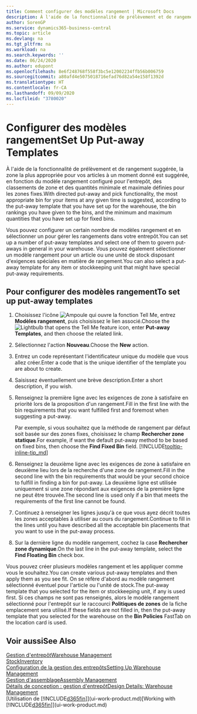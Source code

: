 ```yaml
---
title: Comment configurer des modèles rangement | Microsoft Docs
description: À l'aide de la fonctionnalité de prélèvement et de rangement suggérée, la zone la plus appropriée pour vos articles à un moment donné est suggérée, en fonction du modèle rangement configuré pour l'entrepôt, des classements de zone et des quantités minimale et maximale définies pour les zones fixes.
author: SorenGP
ms.service: dynamics365-business-central
ms.topic: article
ms.devlang: na
ms.tgt_pltfrm: na
ms.workload: na
ms.search.keywords: ''
ms.date: 06/24/2020
ms.author: edupont
ms.openlocfilehash: 8e6f248768f558f3bc5e12002234ffb56b006759
ms.sourcegitcommit: a80afd4e5075018716efad76d82a54e158f1392d
ms.translationtype: HT
ms.contentlocale: fr-CA
ms.lasthandoff: 09/09/2020
ms.locfileid: "3780020"
---
```

# <a name="set-up-put-away-templates"></a><span data-ttu-id="4fcb1-103">Configurer des modèles rangement</span><span class="sxs-lookup"><span data-stu-id="4fcb1-103">Set Up Put-away Templates</span></span>

<span data-ttu-id="4fcb1-104">À l'aide de la fonctionnalité de prélèvement et de rangement suggérée, la zone la plus appropriée pour vos articles à un moment donné est suggérée, en fonction du modèle rangement configuré pour l'entrepôt, des classements de zone et des quantités minimale et maximale définies pour les zones fixes.</span><span class="sxs-lookup"><span data-stu-id="4fcb1-104">With directed put-away and pick functionality, the most appropriate bin for your items at any given time is suggested, according to the put-away template that you have set up for the warehouse, the bin rankings you have given to the bins, and the minimum and maximum quantities that you have set up for fixed bins.</span></span>  

<span data-ttu-id="4fcb1-105">Vous pouvez configurer un certain nombre de modèles rangement et en sélectionner un pour gérer les rangements dans votre entrepôt.</span><span class="sxs-lookup"><span data-stu-id="4fcb1-105">You can set up a number of put-away templates and select one of them to govern put-aways in general in your warehouse.</span></span> <span data-ttu-id="4fcb1-106">Vous pouvez également sélectionner un modèle rangement pour un article ou une unité de stock disposant d'exigences spéciales en matière de rangement.</span><span class="sxs-lookup"><span data-stu-id="4fcb1-106">You can also select a put-away template for any item or stockkeeping unit that might have special put-away requirements.</span></span>  

## <a name="to-set-up-put-away-templates"></a><span data-ttu-id="4fcb1-107">Pour configurer des modèles rangement</span><span class="sxs-lookup"><span data-stu-id="4fcb1-107">To set up put-away templates</span></span>

1. <span data-ttu-id="4fcb1-108">Choisissez l'icône ![Ampoule qui ouvre la fonction Tell Me](media/ui-search/search_small.png "Dites-moi ce que vous voulez faire"), entrez **Modèles rangement**, puis choisissez le lien associé.</span><span class="sxs-lookup"><span data-stu-id="4fcb1-108">Choose the ![Lightbulb that opens the Tell Me feature](media/ui-search/search_small.png "Tell me what you want to do") icon, enter **Put-away Templates**, and then choose the related link.</span></span>  
2. <span data-ttu-id="4fcb1-109">Sélectionnez l'action **Nouveau**.</span><span class="sxs-lookup"><span data-stu-id="4fcb1-109">Choose the **New** action.</span></span>  
3. <span data-ttu-id="4fcb1-110">Entrez un code représentant l'identificateur unique du modèle que vous allez créer.</span><span class="sxs-lookup"><span data-stu-id="4fcb1-110">Enter a code that is the unique identifier of the template you are about to create.</span></span>  
4. <span data-ttu-id="4fcb1-111">Saisissez éventuellement une brève description.</span><span class="sxs-lookup"><span data-stu-id="4fcb1-111">Enter a short description, if you wish.</span></span>  
5. <span data-ttu-id="4fcb1-112">Renseignez la première ligne avec les exigences de zone à satisfaire en priorité lors de la proposition d'un rangement.</span><span class="sxs-lookup"><span data-stu-id="4fcb1-112">Fill in the first line with the bin requirements that you want fulfilled first and foremost when suggesting a put-away.</span></span>

    <span data-ttu-id="4fcb1-113">Par exemple, si vous souhaitez que la méthode de rangement par défaut soit basée sur des zones fixes, choisissez le champ **Rechercher zone statique**.</span><span class="sxs-lookup"><span data-stu-id="4fcb1-113">For example, if want the default put-away method to be based on fixed bins, then choose the **Find Fixed Bin** field.</span></span> [!INCLUDE[tooltip-inline-tip_md](includes/tooltip-inline-tip_md.md)]  
6. <span data-ttu-id="4fcb1-114">Renseignez la deuxième ligne avec les exigences de zone à satisfaire en deuxième lieu lors de la recherche d'une zone de rangement.</span><span class="sxs-lookup"><span data-stu-id="4fcb1-114">Fill in the second line with the bin requirements that would be your second choice to fulfill in finding a bin for put-away.</span></span> <span data-ttu-id="4fcb1-115">La deuxième ligne est utilisée uniquement si une zone répondant aux exigences de la première ligne ne peut être trouvée.</span><span class="sxs-lookup"><span data-stu-id="4fcb1-115">The second line is used only if a bin that meets the requirements of the first line cannot be found.</span></span>  
7. <span data-ttu-id="4fcb1-116">Continuez à renseigner les lignes jusqu'à ce que vous ayez décrit toutes les zones acceptables à utiliser au cours du rangement.</span><span class="sxs-lookup"><span data-stu-id="4fcb1-116">Continue to fill in the lines until you have described all the acceptable bin placements that you want to use in the put-away process.</span></span>  
8. <span data-ttu-id="4fcb1-117">Sur la dernière ligne du modèle rangement, cochez la case **Rechercher zone dynamique**.</span><span class="sxs-lookup"><span data-stu-id="4fcb1-117">On the last line in the put-away template, select the **Find Floating Bin** check box.</span></span>  

<span data-ttu-id="4fcb1-118">Vous pouvez créer plusieurs modèles rangement et les appliquer comme vous le souhaitez.</span><span class="sxs-lookup"><span data-stu-id="4fcb1-118">You can create various put-away templates and then apply them as you see fit.</span></span> <span data-ttu-id="4fcb1-119">On se réfère d'abord au modèle rangement sélectionné éventuel pour l'article ou l'unité de stock.</span><span class="sxs-lookup"><span data-stu-id="4fcb1-119">The put-away template that you selected for the item or stockkeeping unit, if any is used first.</span></span> <span data-ttu-id="4fcb1-120">Si ces champs ne sont pas renseignés, alors le modèle rangement sélectionné pour l'entrepôt sur le raccourci **Politiques de zones** de la fiche emplacement sera utilisé.</span><span class="sxs-lookup"><span data-stu-id="4fcb1-120">If these fields are not filled in, then the put-away template that you selected for the warehouse on the **Bin Policies** FastTab on the location card is used.</span></span>  

## <a name="see-also"></a><span data-ttu-id="4fcb1-121">Voir aussi</span><span class="sxs-lookup"><span data-stu-id="4fcb1-121">See Also</span></span>

[<span data-ttu-id="4fcb1-122">Gestion d'entrepôt</span><span class="sxs-lookup"><span data-stu-id="4fcb1-122">Warehouse Management</span></span>](warehouse-manage-warehouse.md)  
[<span data-ttu-id="4fcb1-123">Stock</span><span class="sxs-lookup"><span data-stu-id="4fcb1-123">Inventory</span></span>](inventory-manage-inventory.md)  
[<span data-ttu-id="4fcb1-124">Configuration de la gestion des entrepôts</span><span class="sxs-lookup"><span data-stu-id="4fcb1-124">Setting Up Warehouse Management</span></span>](warehouse-setup-warehouse.md)  
[<span data-ttu-id="4fcb1-125">Gestion d'assemblage</span><span class="sxs-lookup"><span data-stu-id="4fcb1-125">Assembly Management</span></span>](assembly-assemble-items.md)  
[<span data-ttu-id="4fcb1-126">Détails de conception : gestion d'entrepôt</span><span class="sxs-lookup"><span data-stu-id="4fcb1-126">Design Details: Warehouse Management</span></span>](design-details-warehouse-management.md)  
<span data-ttu-id="4fcb1-127">[Utilisation de [!INCLUDE[d365fin](includes/d365fin_md.md)]](ui-work-product.md)</span><span class="sxs-lookup"><span data-stu-id="4fcb1-127">[Working with [!INCLUDE[d365fin](includes/d365fin_md.md)]](ui-work-product.md)</span></span>  
